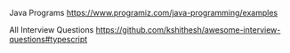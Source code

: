 Java Programs
https://www.programiz.com/java-programming/examples

All Interview Questions
https://github.com/kshithesh/awesome-interview-questions#typescript
